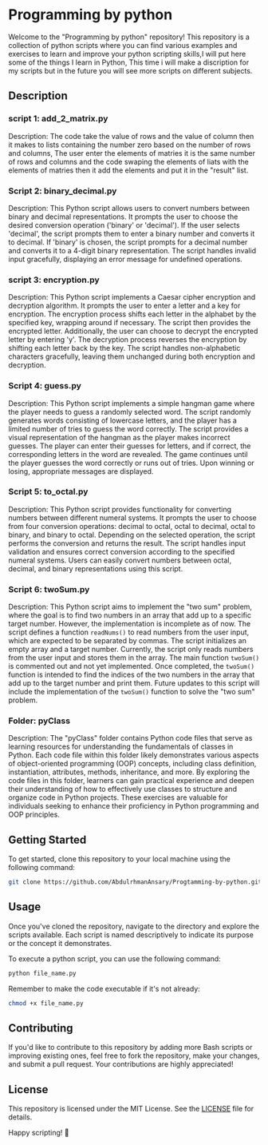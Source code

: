# Programming by python
Welcome to the "Programming by python" repository! This repository is a collection of python scripts where you can find various examples and exercises to learn and improve your python scripting skills,I will put here some of the things I learn in Python,
This time i will make a discription for my scripts but in the future you will see more scripts on different subjects.
## Description
### script 1: add_2_matrix.py
Description: The code take the value of rows and the value of column then it makes to lists containing the number zero based on the number of rows and columns, The user enter the elements of matries it is the same number of rows and columns and the code swaping the elements of liats with the elements of matries then it add the elements and put it in the "result" list.
### Script 2: binary_decimal.py
Description: This Python script allows users to convert numbers between binary and decimal representations. It prompts the user to choose the desired conversion operation ('binary' or 'decimal'). If the user selects 'decimal', the script prompts them to enter a binary number and converts it to decimal. If 'binary' is chosen, the script prompts for a decimal number and converts it to a 4-digit binary representation. The script handles invalid input gracefully, displaying an error message for undefined operations.
### script 3: encryption.py
Description: This Python script implements a Caesar cipher encryption and decryption algorithm. It prompts the user to enter a letter and a key for encryption. The encryption process shifts each letter in the alphabet by the specified key, wrapping around if necessary. The script then provides the encrypted letter. Additionally, the user can choose to decrypt the encrypted letter by entering 'y'. The decryption process reverses the encryption by shifting each letter back by the key. The script handles non-alphabetic characters gracefully, leaving them unchanged during both encryption and decryption.
### Script 4: guess.py
Description: This Python script implements a simple hangman game where the player needs to guess a randomly selected word. The script randomly generates words consisting of lowercase letters, and the player has a limited number of tries to guess the word correctly. The script provides a visual representation of the hangman as the player makes incorrect guesses. The player can enter their guesses for letters, and if correct, the corresponding letters in the word are revealed. The game continues until the player guesses the word correctly or runs out of tries. Upon winning or losing, appropriate messages are displayed.
### Script 5: to_octal.py
Description: This Python script provides functionality for converting numbers between different numeral systems. It prompts the user to choose from four conversion operations: decimal to octal, octal to decimal, octal to binary, and binary to octal. Depending on the selected operation, the script performs the conversion and returns the result. The script handles input validation and ensures correct conversion according to the specified numeral systems. Users can easily convert numbers between octal, decimal, and binary representations using this script.
### Script 6: twoSum.py
Description: This Python script aims to implement the "two sum" problem, where the goal is to find two numbers in an array that add up to a specific target number. However, the implementation is incomplete as of now. The script defines a function `readNums()` to read numbers from the user input, which are expected to be separated by commas. The script initializes an empty array and a target number. Currently, the script only reads numbers from the user input and stores them in the array. The main function `twoSum()` is commented out and not yet implemented. Once completed, the `twoSum()` function is intended to find the indices of the two numbers in the array that add up to the target number and print them. Future updates to this script will include the implementation of the `twoSum()` function to solve the "two sum" problem.
### Folder: pyClass
Description: The "pyClass" folder contains Python code files that serve as learning resources for understanding the fundamentals of classes in Python. Each code file within this folder likely demonstrates various aspects of object-oriented programming (OOP) concepts, including class definition, instantiation, attributes, methods, inheritance, and more. By exploring the code files in this folder, learners can gain practical experience and deepen their understanding of how to effectively use classes to structure and organize code in Python projects. These exercises are valuable for individuals seeking to enhance their proficiency in Python programming and OOP principles.
## Getting Started
To get started, clone this repository to your local machine using the following command:
```bash
git clone https://github.com/AbdulrhmanAnsary/Progtamming-by-python.git
```
## Usage
Once you've cloned the repository, navigate to the directory and explore the scripts available. Each script is named descriptively to indicate its purpose or the concept it demonstrates.

To execute a python script, you can use the following command:
```bash
python file_name.py
```
Remember to make the code executable if it's not already:
```bash
chmod +x file_name.py
```
## Contributing
If you'd like to contribute to this repository by adding more Bash scripts or improving existing ones, feel free to fork the repository, make your changes, and submit a pull request. Your contributions are highly appreciated!
## License
This repository is licensed under the MIT License. See the [LICENSE](/LICENSE) file for details.

Happy scripting! 🚀
